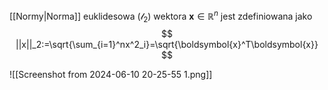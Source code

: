 [[Normy|Norma]] euklidesowa ($\mathcal{l}_2$) wektora $\boldsymbol{x}\in\mathbb{R}^n$ jest zdefiniowana jako
$$
||x||_2:=\sqrt{\sum_{i=1}^nx^2_i}=\sqrt{\boldsymbol{x}^T\boldsymbol{x}}
$$

![[Screenshot from 2024-06-10 20-25-55 1.png]]